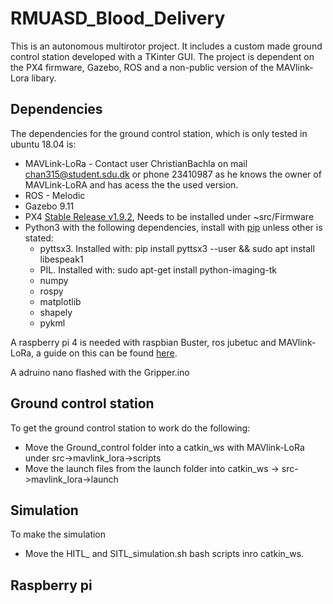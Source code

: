 # RMUASD_Blood_Delivery
This is an autonomous multirotor project. It includes a custom made ground control station developed with a TKinter GUI.  The project is dependent on the PX4 firmware, Gazebo, ROS and a non-public version of the MAVlink-Lora libary.

## Dependencies
The dependencies for the ground control station, which is only tested in ubuntu 18.04 is:
* MAVLink-LoRa - Contact user ChristianBachla on mail chan315@student.sdu.dk or phone 23410987 as he knows the owner of MAVLink-LoRA and has acess the the used version. 
* ROS - Melodic
* Gazebo 9.11
* PX4 [Stable Release v1.9.2](https://github.com/PX4/Firmware/releases/tag/v1.9.2), Needs to be installed under ~src/Firmware  
* Python3 with the following dependencies, install with [pip](https://linuxize.com/post/how-to-install-pip-on-ubuntu-18.04/) unless other is stated:
  * pyttsx3. Installed with: pip install pyttsx3 --user && sudo apt install libespeak1
  * PIL. Installed with: sudo apt-get install python-imaging-tk
  * numpy
  * rospy
  * matplotlib
  * shapely
  * pykml

A raspberry pi 4 is needed with raspbian Buster, ros jubetuc and MAVlink-LoRa, a guide on this can be found [here](https://junmo1215.github.io/tutorial/2019/07/14/tutorial-install-ROS-and-mavros-in-raspberry-pi.html).

A adruino nano flashed with the Gripper.ino
 
## Ground control station
To get the ground control station to work do the following:
* Move the Ground_control folder into a catkin_ws with MAVlink-LoRa under src->mavlink_lora->scripts
* Move the launch files from the launch folder into catkin_ws -> src->mavlink_lora->launch

## Simulation
To make the simulation
* Move the HITL_ and SITL_simulation.sh bash scripts inro catkin_ws. 

## Raspberry pi
